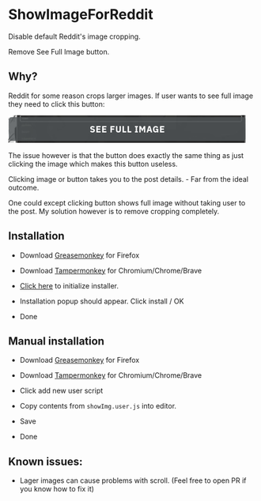 # ShowImageForReddit

Disable default Reddit's image cropping.

Remove See Full Image button.

## Why?
Reddit for some reason crops larger images. If user wants to see full image they need to click this button:

![see_full_image_button](assets/button.png)

The issue however is that the button does exactly the same thing as just clicking the image which makes this button useless. 

Clicking image or button takes you to the post details. - Far from the ideal outcome.

One could except clicking button shows full image without taking user to the post. My solution however is to remove cropping completely.


## Installation

- Download [Greasemonkey](https://addons.mozilla.org/en-US/firefox/addon/greasemonkey/) for Firefox

- Download [Tampermonkey](https://chrome.google.com/webstore/detail/tampermonkey/dhdgffkkebhmkfjojejmpbldmpobfkfo) for Chromium/Chrome/Brave

- [Click here](https://raw.githubusercontent.com/hyperstown/ShowImageForReddit/master/showImg.user.js) to initialize installer.

- Installation popup should appear. Click install / OK

- Done

## Manual installation

- Download [Greasemonkey](https://addons.mozilla.org/en-US/firefox/addon/greasemonkey/) for Firefox

- Download [Tampermonkey](https://chrome.google.com/webstore/detail/tampermonkey/dhdgffkkebhmkfjojejmpbldmpobfkfo) for Chromium/Chrome/Brave

- Click add new user script

- Copy contents from `showImg.user.js` into editor.

- Save

- Done


## Known issues:

- Lager images can cause problems with scroll. (Feel free to open PR if you know how to fix it)

